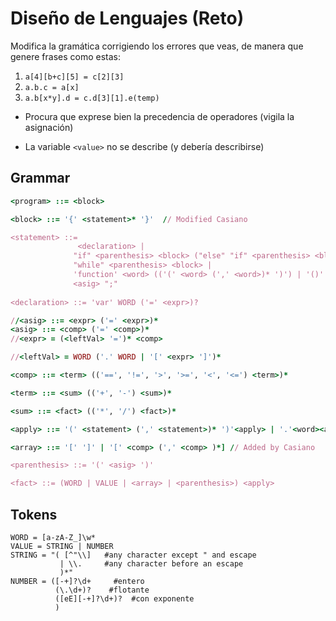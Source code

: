# Diseño de Lenguajes (Reto)

Modifica la gramática corrigiendo los errores que veas, de manera que genere frases como estas:

1. `a[4][b+c][5] = c[2][3]`
2. `a.b.c = a[x]`
3. `a.b[x*y].d = c.d[3][1].e(temp)`

* Procura que exprese bien la precedencia de operadores (vigila la asignación)

* La variable `<value>` no se describe (y debería describirse)

## Grammar

```ruby
<program> ::= <block>

<block> ::= '{' <statement>* '}'  // Modified Casiano

<statement> ::=
               <declaration> |
              "if" <parenthesis> <block> ("else" "if" <parenthesis> <block>)* ('else' <block>)? |
              "while" <parenthesis> <block> |
              'function' <word> (('(' <word> (',' <word>)* ')') | '()' ) <block> |
              <asig> ";"
              
<declaration> ::= 'var' WORD ('=' <expr>)?

//<asig> ::= <expr> ('=' <expr>)*
<asig> ::= <comp> ('=' <comp>)*
//<expr> = (<leftVal> '=')* <comp>

//<leftVal> = WORD ('.' WORD | '[' <expr> ']')*

<comp> ::= <term> (('==', '!=', '>', '>=', '<', '<=') <term>)*

<term> ::= <sum> (('+', '-') <sum>)*

<sum> ::= <fact> (('*', '/') <fact>)*

<apply> ::= '(' <statement> (',' <statement>)* ')'<apply> | '.'<word><apply> | empty | '[' <comp> ']' <apply>

<array> ::= '[' ']' | '[' <comp> (',' <comp> )*] // Added by Casiano

<parenthesis> ::= '(' <asig> ')'

<fact> ::= (WORD | VALUE | <array> | <parenthesis>) <apply>
```

## Tokens

```Ỳacc
WORD = [a-zA-Z_]\w*
VALUE = STRING | NUMBER
STRING = "( [^"\\]   #any character except " and escape
           | \\.     #any character before an escape
           )*"
NUMBER = ([-+]?\d+     #entero
          (\.\d+)?    #flotante
          ([eE][-+]?\d+)?  #con exponente
          )
```
